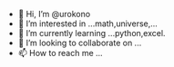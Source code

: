 - 👋 Hi, I’m @urokono
- 👀 I’m interested in ...math,universe,...
- 🌱 I’m currently learning ...python,excel.
- 💞️ I’m looking to collaborate on ...
- 📫 How to reach me ...

<!---
urokono/urokono is a ✨ special ✨ repository because its `README.md` (this file) appears on your GitHub profile.
You can click the Preview link to take a look at your changes.
--->
